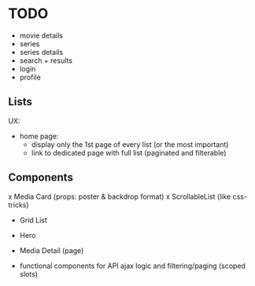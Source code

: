 # TODO

* movie details
* series
* series details
* search + results
* login
* profile


## Lists

UX: 
  * home page: 
    * display only the 1st page of every list (or the most important)
    * link to dedicated page with full list (paginated and filterable)


## Components

x Media Card (props: poster & backdrop format)
x ScrollableList (like css-tricks)
* Grid List
* Hero
* Media Detail (page)
 
* functional components for API ajax logic and filtering/paging (scoped slots)
